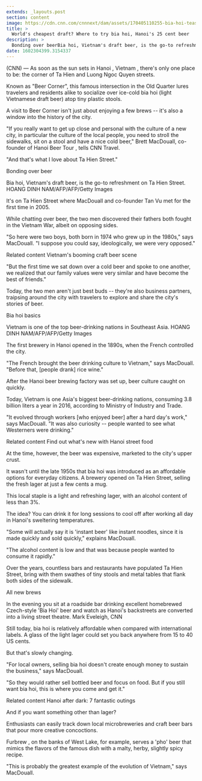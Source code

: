 ```yaml
--- 
extends: _layouts.post 
section: content 
image: https://cdn.cnn.com/cnnnext/dam/assets/170405110255-bia-hoi-tease-super-tease.jpg 
title: > 
  World's cheapest draft? Where to try bia hoi, Hanoi's 25 cent beer 
description: > 
  Bonding over beerBia hoi, Vietnam's draft beer, is the go-to refreshment on Ta Hien Street.HOANG DINH NAM/AFP/AFP/Getty ImagesIt's on Ta Hien Street where MacDouall and co-founder Tan Vu met for the first time in 2005.After the Hanoi beer brewing factory was set up, beer culture caught on quickly.It wasn't until the late 1950s that bia hoi was introduced as an affordable options for everyday citizens.A brewery opened on Ta Hien Street, selling the fresh lager at just a few cents a mug. 
date: 1602304399.3154337 
--- 
```

(CNN) — As soon as the sun sets in Hanoi , Vietnam , there's only one place to be: the corner of Ta Hien and Luong Ngoc Quyen streets.

Known as "Beer Corner", this famous intersection in the Old Quarter lures travelers and residents alike to socialize over ice-cold bia hoi (light Vietnamese draft beer) atop tiny plastic stools.

A visit to Beer Corner isn't just about enjoying a few brews -- it's also a window into the history of the city.

"If you really want to get up close and personal with the culture of a new city, in particular the culture of the local people, you need to stroll the sidewalks, sit on a stool and have a nice cold beer," Brett MacDouall, co-founder of Hanoi Beer Tour , tells CNN Travel.

"And that's what I love about Ta Hien Street."

Bonding over beer

Bia hoi, Vietnam's draft beer, is the go-to refreshment on Ta Hien Street. HOANG DINH NAM/AFP/AFP/Getty Images

It's on Ta Hien Street where MacDouall and co-founder Tan Vu met for the first time in 2005.

While chatting over beer, the two men discovered their fathers both fought in the Vietnam War, albeit on opposing sides.

"So here were two boys, both born in 1974 who grew up in the 1980s," says MacDouall. "I suppose you could say, ideologically, we were very opposed."

Related content Vietnam's booming craft beer scene

"But the first time we sat down over a cold beer and spoke to one another, we realized that our family values were very similar and have become the best of friends."

Today, the two men aren't just best buds -- they're also business partners, traipsing around the city with travelers to explore and share the city's stories of beer.

Bia hoi basics

Vietnam is one of the top beer-drinking nations in Southeast Asia. HOANG DINH NAM/AFP/AFP/Getty Images

The first brewery in Hanoi opened in the 1890s, when the French controlled the city.

"The French brought the beer drinking culture to Vietnam," says MacDouall. "Before that, [people drank] rice wine."

After the Hanoi beer brewing factory was set up, beer culture caught on quickly.

Today, Vietnam is one Asia's biggest beer-drinking nations, consuming 3.8 billion liters a year in 2016, according to Ministry of Industry and Trade.

"It evolved through workers [who enjoyed beer] after a hard day's work," says MacDouall. "It was also curiosity -- people wanted to see what Westerners were drinking."

Related content Find out what's new with Hanoi street food

At the time, however, the beer was expensive, marketed to the city's upper crust.

It wasn't until the late 1950s that bia hoi was introduced as an affordable options for everyday citizens. A brewery opened on Ta Hien Street, selling the fresh lager at just a few cents a mug.

This local staple is a light and refreshing lager, with an alcohol content of less than 3%.

The idea? You can drink it for long sessions to cool off after working all day in Hanoi's sweltering temperatures.

"Some will actually say it is 'instant beer' like instant noodles, since it is made quickly and sold quickly," explains MacDouall.

"The alcohol content is low and that was because people wanted to consume it rapidly."

Over the years, countless bars and restaurants have populated Ta Hien Street, bring with them swathes of tiny stools and metal tables that flank both sides of the sidewalk.

All new brews

In the evening you sit at a roadside bar drinking excellent homebrewed Czech-style 'Bia Hoi' beer and watch as Hanoi's backstreets are converted into a living street theatre. Mark Eveleigh, CNN

Still today, bia hoi is relatively affordable when compared with international labels. A glass of the light lager could set you back anywhere from 15 to 40 US cents.

But that's slowly changing.

"For local owners, selling bia hoi doesn't create enough money to sustain the business," says MacDouall.

"So they would rather sell bottled beer and focus on food. But if you still want bia hoi, this is where you come and get it."

Related content Hanoi after dark: 7 fantastic outings

And if you want something other than lager?

Enthusiasts can easily track down local microbreweries and craft beer bars that pour more creative concoctions.

Furbrew , on the banks of West Lake, for example, serves a 'pho' beer that mimics the flavors of the famous dish with a malty, herby, slightly spicy recipe.

"This is probably the greatest example of the evolution of Vietnam," says MacDouall.